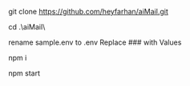 git clone https://github.com/heyfarhan/aiMail.git

cd .\aiMail\

rename sample.env to .env
Replace ### with Values

npm i    

npm start
